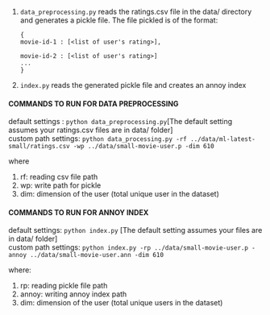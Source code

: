 1. `data_preprocessing.py` reads the ratings.csv file in the data/ directory and generates a pickle file.
The file pickled is of the format:
    ```
    { 
    movie-id-1 : [<list of user's rating>],

    movie-id-2 : [<list of user's rating>]
    ...
    }
    ```

2. `index.py` reads the generated pickle file and creates an annoy index <br>
#### COMMANDS TO RUN FOR DATA PREPROCESSING
default settings : `python data_preprocessing.py`[The default setting assumes your ratings.csv files are in data/ folder]<br> 
custom path settings: `python data_processing.py -rf ../data/ml-latest-small/ratings.csv -wp ../data/small-movie-user.p -dim 610`

where 
1. rf: reading csv file path
2. wp: write path for pickle
3. dim: dimension of the user (total unique user in the dataset)

#### COMMANDS TO RUN FOR ANNOY INDEX
default settings: `python index.py` [The default setting assumes your files are in data/ folder]<br>
custom path settings: `python index.py -rp ../data/small-movie-user.p -annoy ../data/small-movie-user.ann -dim 610`

where:
1. rp: reading pickle file path
2. annoy: writing annoy index path
3. dim: dimension of the user (total unique users in the dataset)
